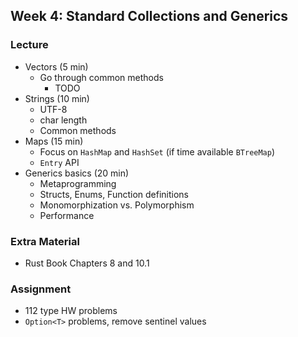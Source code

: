 ## Week 4: Standard Collections and Generics

### Lecture
- Vectors (5 min)
    - Go through common methods
        - TODO
- Strings (10 min)
    - UTF-8
    - char length
    - Common methods
- Maps (15 min)
    - Focus on `HashMap` and `HashSet` (if time available `BTreeMap`)
    - `Entry` API
- Generics basics (20 min)
    - Metaprogramming
    - Structs, Enums, Function definitions
    - Monomorphization vs. Polymorphism
    - Performance

### Extra Material
- Rust Book Chapters 8 and 10.1

### Assignment
- 112 type HW problems
- `Option<T>` problems, remove sentinel values